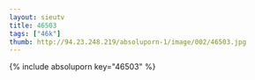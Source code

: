```yaml
--- 
layout: sieutv
title: 46503
tags: ["46k"]
thumb: http://94.23.248.219/absoluporn-1/image/002/46503.jpg
---
```

{% include absoluporn key="46503" %} 
